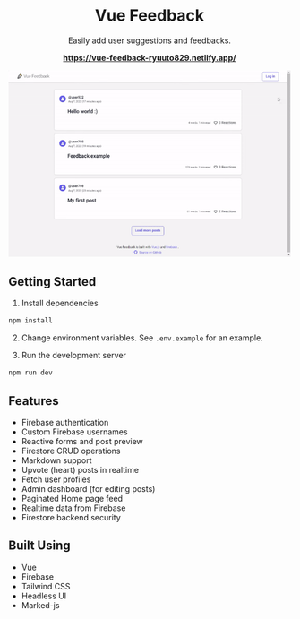 <div align="center">

# Vue Feedback

Easily add user suggestions and feedbacks.

**https://vue-feedback-ryuuto829.netlify.app/**

![demo](https://raw.githubusercontent.com/ryuuto829/vue-feedback/master/_assets/vue-feedback-demo.gif)

</div>

## Getting Started

1. Install dependencies

```bash
npm install
```

2. Change environment variables. See `.env.example` for an example.

3. Run the development server

```bash
npm run dev
```

## Features

- Firebase authentication
- Custom Firebase usernames
- Reactive forms and post preview
- Firestore CRUD operations
- Markdown support
- Upvote (heart) posts in realtime
- Fetch user profiles
- Admin dashboard (for editing posts)
- Paginated Home page feed
- Realtime data from Firebase
- Firestore backend security

## Built Using

- Vue
- Firebase
- Tailwind CSS
- Headless UI
- Marked-js
